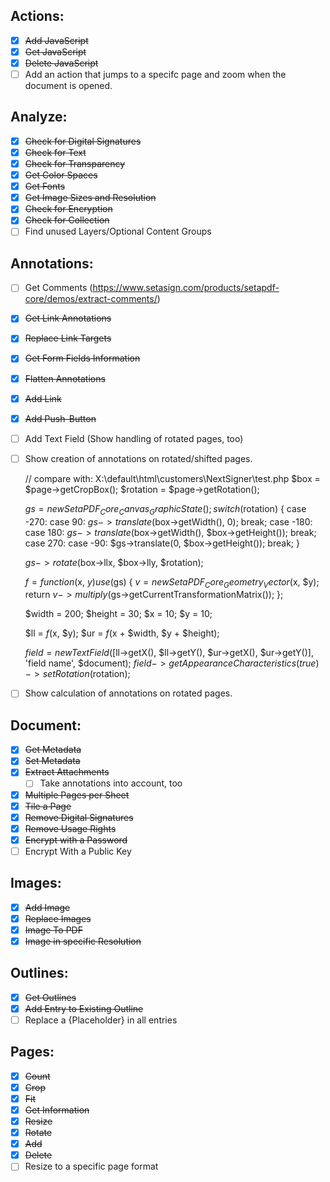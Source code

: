 ## Actions:
- [x] ~~Add JavaScript~~
- [x] ~~Get JavaScript~~
- [x] ~~Delete JavaScript~~
- [ ] Add an action that jumps to a specifc page and zoom when the document is opened.

## Analyze:
- [x] ~~Check for Digital Signatures~~
- [x] ~~Check for Text~~
- [x] ~~Check for Transparency~~
- [x] ~~Get Color Spaces~~
- [x] ~~Get Fonts~~
- [x] ~~Get Image Sizes and Resolution~~
- [x] ~~Check for Encryption~~
- [x] ~~Check for Collection~~
- [ ] Find unused Layers/Optional Content Groups

## Annotations:
- [ ] Get Comments (https://www.setasign.com/products/setapdf-core/demos/extract-comments/)
- [x] ~~Get Link Annotations~~
- [x] ~~Replace Link Targets~~
- [x] ~~Get Form Fields Information~~
- [x] ~~Flatten Annotations~~
- [x] ~~Add Link~~
- [x] ~~Add Push-Button~~
- [ ] Add Text Field
    (Show handling of rotated pages, too)
- [ ] Show creation of annotations on rotated/shifted pages.
    
    // compare with: X:\default\html\customers\NextSigner\test.php
    $box = $page->getCropBox();
    $rotation = $page->getRotation();
    
    $gs = new SetaPDF_Core_Canvas_GraphicState();
    switch ($rotation) {
        case -270:
        case 90:
            $gs->translate($box->getWidth(), 0);
        break;
        case -180:
        case 180:
            $gs->translate($box->getWidth(), $box->getHeight());
            break;
        case 270:
        case -90:
            $gs->translate(0, $box->getHeight());
        break;
    }
    
    $gs->rotate($box->llx, $box->lly, $rotation);
    
    $f = function($x, $y) use ($gs) {
        $v = new SetaPDF_Core_Geometry_Vector($x, $y);
        return $v->multiply($gs->getCurrentTransformationMatrix());
    };
    
    $width = 200;
    $height = 30;
    $x = 10;
    $y = 10;
    
    $ll = $f($x, $y);
    $ur = $f($x + $width, $y + $height);
    
    $field = new TextField([$ll->getX(), $ll->getY(), $ur->getX(), $ur->getY()], 'field name', $document);
    $field->getAppearanceCharacteristics(true)->setRotation($rotation);
    
    
- [ ] Show calculation of annotations on rotated pages.
    

## Document:
- [x] ~~Get Metadata~~
- [x] ~~Set Metadata~~
- [x] ~~Extract Attachments~~
    - [ ] Take annotations into account, too
- [x] ~~Multiple Pages per Sheet~~
- [x] ~~Tile a Page~~
- [x] ~~Remove Digital Signatures~~
- [x] ~~Remove Usage Rights~~
- [x] ~~Encrypt with a Password~~
- [ ] Encrypt With a Public Key

## Images:
- [x] ~~Add Image~~
- [x] ~~Replace Images~~
- [x] ~~Image To PDF~~
- [x] ~~Image in specific Resolution~~

## Outlines:
- [x] ~~Get Outlines~~
- [x] ~~Add Entry to Existing Outline~~
- [ ] Replace a {Placeholder} in all entries

## Pages:
- [x] ~~Count~~
- [x] ~~Crop~~
- [x] ~~Fit~~
- [x] ~~Get Information~~
- [x] ~~Resize~~
- [x] ~~Rotate~~
- [x] ~~Add~~
- [x] ~~Delete~~
- [ ] Resize to a specific page format
